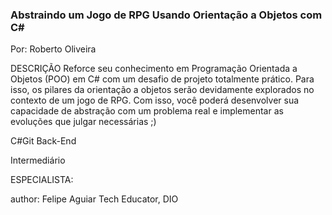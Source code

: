 ### Abstraindo um Jogo de RPG Usando Orientação a Objetos com C#
Por: Roberto Oliveira

DESCRIÇÃO
Reforce seu conhecimento em Programação Orientada a Objetos (POO) em C# com um desafio de projeto totalmente prático.
 Para isso, os pilares da orientação a objetos serão devidamente explorados no contexto de um jogo de RPG.
 Com isso, você poderá desenvolver sua capacidade de abstração com um problema real e implementar as evoluções que julgar necessárias ;)

C#Git
Back-End

Intermediário

ESPECIALISTA:

author:
Felipe Aguiar
Tech Educator, DIO